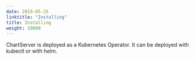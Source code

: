 ```yaml
---
date: 2019-05-25
linktitle: "Installing"
title: Installing
weight: 20000
---
```


ChartServer is deployed as a Kubernetes Operator. It can be deployed with kubectl or with helm.
